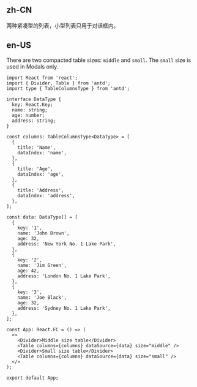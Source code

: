 ## zh-CN

两种紧凑型的列表，小型列表只用于对话框内。

## en-US

There are two compacted table sizes: `middle` and `small`. The `small` size is used in Modals only.

<style>#components-table-demo-size h4 { margin-bottom: 16px; }</style>
```tsx
import React from 'react';
import { Divider, Table } from 'antd';
import type { TableColumnsType } from 'antd';

interface DataType {
  key: React.Key;
  name: string;
  age: number;
  address: string;
}

const columns: TableColumnsType<DataType> = [
  {
    title: 'Name',
    dataIndex: 'name',
  },
  {
    title: 'Age',
    dataIndex: 'age',
  },
  {
    title: 'Address',
    dataIndex: 'address',
  },
];

const data: DataType[] = [
  {
    key: '1',
    name: 'John Brown',
    age: 32,
    address: 'New York No. 1 Lake Park',
  },
  {
    key: '2',
    name: 'Jim Green',
    age: 42,
    address: 'London No. 1 Lake Park',
  },
  {
    key: '3',
    name: 'Joe Black',
    age: 32,
    address: 'Sydney No. 1 Lake Park',
  },
];

const App: React.FC = () => (
  <>
    <Divider>Middle size table</Divider>
    <Table columns={columns} dataSource={data} size="middle" />
    <Divider>Small size table</Divider>
    <Table columns={columns} dataSource={data} size="small" />
  </>
);

export default App;
```
